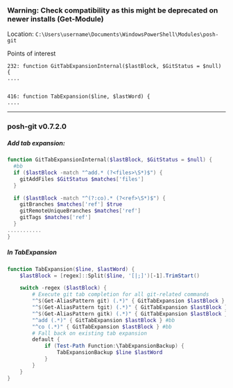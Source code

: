 ### Warning: Check compatibility as this might be deprecated on newer installs (Get-Module)

Location: `C:\Users\username\Documents\WindowsPowerShell\Modules\posh-git`

Points of interest
```
232: function GitTabExpansionInternal($lastBlock, $GitStatus = $null) {
....


416: function TabExpansion($line, $lastWord) {
....
```

----

### posh-git v0.7.2.0
##### Add tab expansion:

```powershell
function GitTabExpansionInternal($lastBlock, $GitStatus = $null) {
  #bb
  if ($lastBlock -match "^add.* (?<files>\S*)$") {
    gitAddFiles $GitStatus $matches['files']
  }

  if ($lastBlock -match "^(?:co).* (?<ref>\S*)$") {
    gitBranches $matches['ref'] $true
    gitRemoteUniqueBranches $matches['ref']
    gitTags $matches['ref']
  }
...........
}
```

##### In TabExpansion

```powershell
function TabExpansion($line, $lastWord) {
    $lastBlock = [regex]::Split($line, '[|;]')[-1].TrimStart()

    switch -regex ($lastBlock) {
        # Execute git tab completion for all git-related commands
        "^$(Get-AliasPattern git) (.*)" { GitTabExpansion $lastBlock }
        "^$(Get-AliasPattern tgit) (.*)" { GitTabExpansion $lastBlock }
        "^$(Get-AliasPattern gitk) (.*)" { GitTabExpansion $lastBlock }
        "^add (.*)" { GitTabExpansion $lastBlock } #bb
        "^co (.*)" { GitTabExpansion $lastBlock } #bb
        # Fall back on existing tab expansion
        default {
            if (Test-Path Function:\TabExpansionBackup) {
                TabExpansionBackup $line $lastWord
            }
        }
    }
}
```
